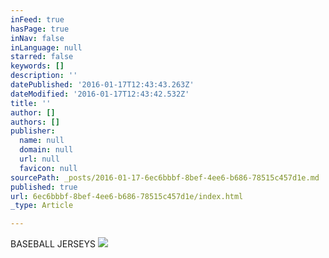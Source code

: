 ```yaml
---
inFeed: true
hasPage: true
inNav: false
inLanguage: null
starred: false
keywords: []
description: ''
datePublished: '2016-01-17T12:43:43.263Z'
dateModified: '2016-01-17T12:43:42.532Z'
title: ''
author: []
authors: []
publisher:
  name: null
  domain: null
  url: null
  favicon: null
sourcePath: _posts/2016-01-17-6ec6bbbf-8bef-4ee6-b686-78515c457d1e.md
published: true
url: 6ec6bbbf-8bef-4ee6-b686-78515c457d1e/index.html
_type: Article

---
```

BASEBALL JERSEYS
![](https://the-grid-user-content.s3-us-west-2.amazonaws.com/11378a3a-45f7-4dd0-a0fe-766724618867.jpg)